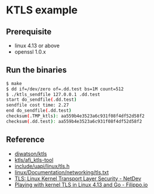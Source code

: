 # KTLS example

## Prerequisite

* linux 4.13 or above
* openssl 1.0.x

## Run the binaries

```bash
$ make
$ dd if=/dev/zero of=.dd.test bs=1M count=512
$ ./ktls_sendfile 127.0.0.1 .dd.test 
start do_sendfile(.dd.test)
sendfile cost time: 2.27
end do_sendfile(.dd.test)
checksum(.TMP_ktls): aa559b4e3523a6c931f08f4df52d58f2
checksum(.dd.test): aa559b4e3523a6c931f08f4df52d58f2 
```

## Reference

* [djwatson/ktls](https://github.com/djwatson/ktls)
* [ktls/afi\_ktls-tool](https://github.com/ktls/af_ktls-tool)
* [include/uapi/linux/tls.h](https://github.com/torvalds/linux/blob/master/include/uapi/linux/tls.h)
* [linux/Documentation/networking/tls.txt](https://github.com/torvalds/linux/blob/master/Documentation/networking/tls.txt)
* [TLS: Linux Kernel Transport Layer Security - NetDev](https://netdevconf.org/1.2/papers/ktls.pdf)
* [Playing with kernel TLS in Linux 4.13 and Go - Filippo.io](https://blog.filippo.io/playing-with-kernel-tls-in-linux-4-13-and-go/)
